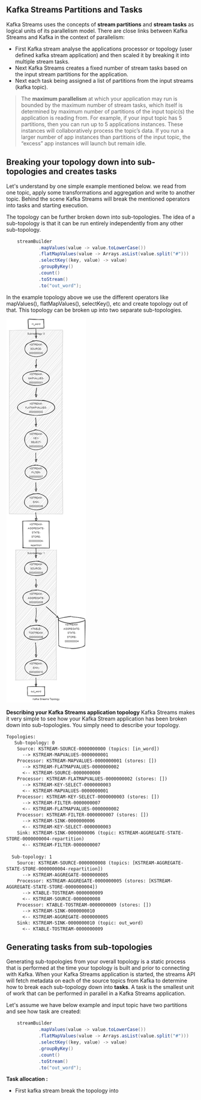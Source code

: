 ## Kafka Streams Partitions and Tasks
Kafka Streams uses the concepts of  **stream partitions**  and  **stream tasks**  as logical units of its parallelism model. There are close links between Kafka Streams and Kafka in the context of parallelism:

 - First Kafka stream analyse the applications processor or topology (user defined kafka stream application) and then scaled it by breaking it into multiple stream tasks.
 - Next Kafka Streams creates a fixed number of stream tasks based on the input stream partitions for the application.
 - Next each task being assigned a list of partitions from the input streams (kafka topic).
 

> The **maximum parallelism** at which your application may run is bounded by the maximum number of stream tasks, which itself is determined by maximum number of partitions of the input topic(s) the application is reading from. For example, if your input topic has 5 partitions, then you can run up to 5 applications instances. These instances will collaboratively process the topic’s data. If you run a larger number of app instances than partitions of the input topic, the “excess” app instances will launch but remain idle.

##  Breaking your topology down into sub-topologies and creates tasks
Let's understand by one simple example mentioned below. we read from one topic, apply some transformations and aggregation and write to another topic. Behind the scene Kafka Streams will break the mentioned operators into tasks and starting execution.

The topology can be further broken down into sub-topologies. The idea of a sub-topology is that it can be run entirely independently from any other sub-topology.

```scala
    streamBuilder
            .mapValues(value -> value.toLowerCase())
            .flatMapValues(value -> Arrays.asList(value.split("#")))
            .selectKey((key, value) -> value)
            .groupByKey()
            .count()
            .toStream()
            .to("out_word");
```
In the example topology above we use the different operators like mapValues(), flatMapValues(), selectKey(), etc and create topology out of that. This topology can be broken up into two separate sub-topologies.

![Tumbling Window](https://github.com/gurditsingh/blog/blob/gh-pages/_screenshots/topology.png?raw=true)

**Describing your Kafka Streams application topology** Kafka Streams makes it very simple to see how your Kafka Stream application has been broken down into sub-topologies. You simply need to describe your topology.

```shell
Topologies:
   Sub-topology: 0
    Source: KSTREAM-SOURCE-0000000000 (topics: [in_word])
      --> KSTREAM-MAPVALUES-0000000001
    Processor: KSTREAM-MAPVALUES-0000000001 (stores: [])
      --> KSTREAM-FLATMAPVALUES-0000000002
      <-- KSTREAM-SOURCE-0000000000
    Processor: KSTREAM-FLATMAPVALUES-0000000002 (stores: [])
      --> KSTREAM-KEY-SELECT-0000000003
      <-- KSTREAM-MAPVALUES-0000000001
    Processor: KSTREAM-KEY-SELECT-0000000003 (stores: [])
      --> KSTREAM-FILTER-0000000007
      <-- KSTREAM-FLATMAPVALUES-0000000002
    Processor: KSTREAM-FILTER-0000000007 (stores: [])
      --> KSTREAM-SINK-0000000006
      <-- KSTREAM-KEY-SELECT-0000000003
    Sink: KSTREAM-SINK-0000000006 (topic: KSTREAM-AGGREGATE-STATE-STORE-0000000004-repartition)
      <-- KSTREAM-FILTER-0000000007

  Sub-topology: 1
    Source: KSTREAM-SOURCE-0000000008 (topics: [KSTREAM-AGGREGATE-STATE-STORE-0000000004-repartition])
      --> KSTREAM-AGGREGATE-0000000005
    Processor: KSTREAM-AGGREGATE-0000000005 (stores: [KSTREAM-AGGREGATE-STATE-STORE-0000000004])
      --> KTABLE-TOSTREAM-0000000009
      <-- KSTREAM-SOURCE-0000000008
    Processor: KTABLE-TOSTREAM-0000000009 (stores: [])
      --> KSTREAM-SINK-0000000010
      <-- KSTREAM-AGGREGATE-0000000005
    Sink: KSTREAM-SINK-0000000010 (topic: out_word)
      <-- KTABLE-TOSTREAM-0000000009
```

## Generating tasks from sub-topologies
Generating sub-topologies from your overall topology is a static process that is performed at the time your topology is built and prior to connecting with Kafka. When your Kafka Streams application is started, the streams API will fetch metadata on each of the source topics from Kafka to determine how to break each sub-topology down into **tasks**. A task is the smallest unit of work that can be performed in parallel in a Kafka Streams application.

Let's assume we have below example and input topic have two partitions and see how task are created:

```scala
    streamBuilder
            .mapValues(value -> value.toLowerCase())
            .flatMapValues(value -> Arrays.asList(value.split("#")))
            .selectKey((key, value) -> value)
            .groupByKey()
            .count()
            .toStream()
            .to("out_word");
```

**Task allocation :**

 - First kafka stream break the topology into 

 

 
<!--stackedit_data:
eyJoaXN0b3J5IjpbLTE0NTExNjMzMDAsNDkwODYwNjU2LDc2MT
kzODE3MiwtNjI2NDYwMDA0LDEzMDEzMjI0NDIsLTE2OTI3Njc3
MCwtODUyODYxNzQ3LDEzMjI2MjEzMzAsMTM2MDQzNDI1LDEwMT
U4MTM1MzQsLTIwODg3NDY2MTIsMjA1NjcwNjEwNSwxOTY2ODEz
NTc4LC02MDkwNzQyNTgsNzk3ODg4NTE1LDkzOTQ5MTU5MywtNj
I5NjA4MjE1LDE3MTM3MTQwNDQsMTY3MTAwMTM0MiwxMzE5OTMy
NTA1XX0=
-->